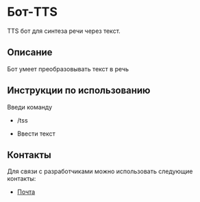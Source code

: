 # Бот-TTS
 
TTS бот для синтеза речи через текст.

 
## Описание

Бот умеет преобразовывать текст в речь
 
 

## Инструкции по использованию
Введи команду
 
  - /tss

  - Ввести текст
 
 
## Контакты

Для связи с разработчиками можно использовать следующие контакты:

- [Почта](zaxosnova@gmail.com)
